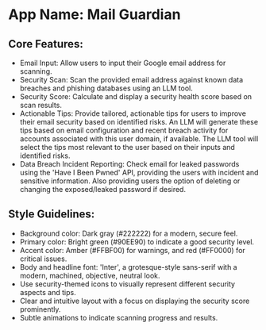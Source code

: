 # **App Name**: Mail Guardian

## Core Features:

- Email Input: Allow users to input their Google email address for scanning.
- Security Scan: Scan the provided email address against known data breaches and phishing databases using an LLM tool.
- Security Score: Calculate and display a security health score based on scan results.
- Actionable Tips: Provide tailored, actionable tips for users to improve their email security based on identified risks. An LLM will generate these tips based on email configuration and recent breach activity for accounts associated with this user domain, if available. The LLM tool will select the tips most relevant to the user based on their inputs and identified risks.
- Data Breach Incident Reporting: Check email for leaked passwords using the 'Have I Been Pwned' API, providing the users with incident and sensitive information. Also providing users the option of deleting or changing the exposed/leaked password if desired.

## Style Guidelines:

- Background color: Dark gray (#222222) for a modern, secure feel.
- Primary color: Bright green (#90EE90) to indicate a good security level.
- Accent color: Amber (#FFBF00) for warnings, and red (#FF0000) for critical issues.
- Body and headline font: 'Inter', a grotesque-style sans-serif with a modern, machined, objective, neutral look.
- Use security-themed icons to visually represent different security aspects and tips.
- Clear and intuitive layout with a focus on displaying the security score prominently.
- Subtle animations to indicate scanning progress and results.
